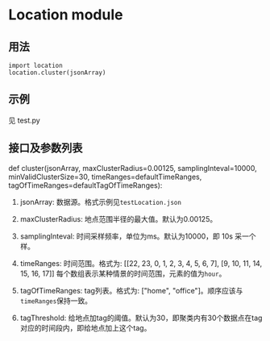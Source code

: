 # Location module

## 用法

    import location
    location.cluster(jsonArray)
    
## 示例

见 test.py
    
## 接口及参数列表

def cluster(jsonArray, maxClusterRadius=0.00125, samplingInteval=10000, minValidClusterSize=30,
                       timeRanges=defaultTimeRanges, tagOfTimeRanges=defaultTagOfTimeRanges):

1. jsonArray: 数据源。格式示例见`testLocation.json`
 
2. maxClusterRadius: 地点范围半径的最大值。默认为0.00125。

3. samplingInteval: 时间采样频率，单位为ms。默认为10000，即 10s 采一个样。

4. timeRanges: 时间范围。格式为:  [[22, 23, 0, 1, 2, 3, 4, 5, 6, 7], [9, 10, 11, 14, 15, 16, 17]] 每个数组表示某种情景的时间范围，元素的值为`hour`。

5. tagOfTimeRanges: tag列表。格式为: ["home", "office"]。顺序应该与`timeRanges`保持一致。

6. tagThreshold: 给地点加tag的阈值。默认为30，即聚类内有30个数据点在tag对应的时间段内，即给地点加上这个tag。